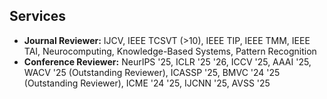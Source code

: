 ## Services
- **Journal Reviewer:** IJCV, IEEE TCSVT (>10), IEEE TIP, IEEE TMM, IEEE TAI, Neurocomputing, Knowledge-Based Systems,  Pattern Recognition
- **Conference Reviewer:** NeurIPS '25, ICLR '25 '26, ICCV '25, AAAI '25, WACV '25 (Outstanding Reviewer), ICASSP '25, BMVC '24 '25 (Outstanding Reviewer), ICME '24 '25, IJCNN '25, AVSS '25

